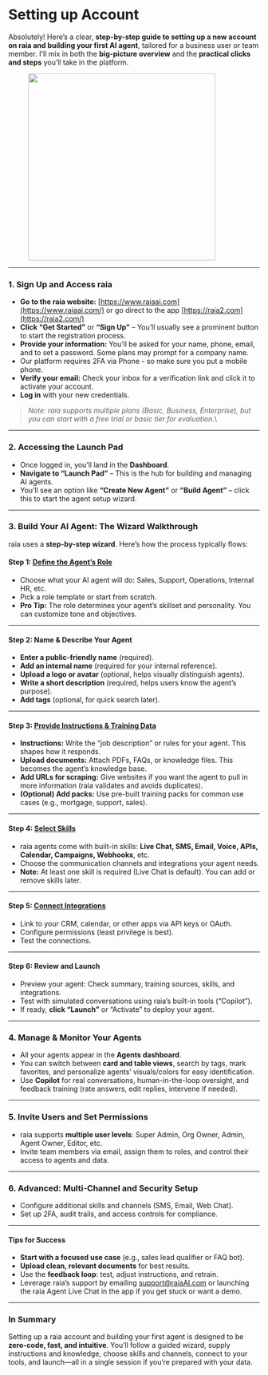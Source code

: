# Setting up Account

Absolutely! Here’s a clear, **step-by-step guide to setting up a new account on raia and building your first AI agent**, tailored for a business user or team member. I'll mix in both the **big-picture overview** and the **practical clicks and steps** you’ll take in the platform.

<figure><img src="../.gitbook/assets/Screenshot 2025-07-19 at 2.50.06 PM.png" alt="" width="375"><figcaption></figcaption></figure>

***

### 1. **Sign Up and Access raia**

* **Go to the raia website:** [https://www.raiaai.com](https://www.raiaai.com/) or go direct to the app [https://raia2.com](https://raia2.com/)
* **Click “Get Started”** or **“Sign Up”** – You’ll usually see a prominent button to start the registration process.
* **Provide your information:** You’ll be asked for your name, phone, email, and to set a password. Some plans may prompt for a company name.
* Our platform requires 2FA via Phone - so make sure you put a mobile phone.
* **Verify your email:** Check your inbox for a verification link and click it to activate your account.
* **Log in** with your new credentials.

> _Note: raia supports multiple plans (Basic, Business, Enterprise), but you can start with a free trial or basic tier for evaluation._\
>

***

### 2. **Accessing the Launch Pad**

* Once logged in, you’ll land in the **Dashboard**.
* **Navigate to “Launch Pad”** – This is the hub for building and managing AI agents.
* You’ll see an option like **“Create New Agent”** or **“Build Agent”** – click this to start the agent setup wizard.

***

### 3. **Build Your AI Agent: The Wizard Walkthrough**

raia uses a **step-by-step wizard**. Here’s how the process typically flows:

#### **Step 1:** [**Define the Agent’s Role**](../launch-plan/ai-agent-roles/)

* Choose what your AI agent will do: Sales, Support, Operations, Internal HR, etc.
* Pick a role template or start from scratch.
* **Pro Tip:** The role determines your agent’s skillset and personality. You can customize tone and objectives.

***

#### **Step 2: Name & Describe Your Agent**

* **Enter a public-friendly name** (required).
* **Add an internal name** (required for your internal reference).
* **Upload a logo or avatar** (optional, helps visually distinguish agents).
* **Write a short description** (required, helps users know the agent’s purpose).
* **Add tags** (optional, for quick search later).

***

#### **Step 3:** [**Provide Instructions & Training Data**](../agent-training-tab.md)

* **Instructions:** Write the “job description” or rules for your agent. This shapes how it responds.
* **Upload documents:** Attach PDFs, FAQs, or knowledge files. This becomes the agent’s knowledge base.
* **Add URLs for scraping:** Give websites if you want the agent to pull in more information (raia validates and avoids duplicates).
* **(Optional) Add packs:** Use pre-built training packs for common use cases (e.g., mortgage, support, sales).

***

#### **Step 4:** [**Select Skills**](../ai-agent-skills/)

* raia agents come with built-in skills: **Live Chat, SMS, Email, Voice, APIs, Calendar, Campaigns, Webhooks**, etc.
* Choose the communication channels and integrations your agent needs.
* **Note:** At least one skill is required (Live Chat is default). You can add or remove skills later.

***

#### **Step 5:** [**Connect Integrations**](../integration/)

* Link to your CRM, calendar, or other apps via API keys or OAuth.
* Configure permissions (least privilege is best).
* Test the connections.

***

#### **Step 6: Review and Launch**

* Preview your agent: Check summary, training sources, skills, and integrations.
* Test with simulated conversations using raia’s built-in tools (“Copilot”).
* If ready, **click “Launch”** or “Activate” to deploy your agent.

***

### 4. **Manage & Monitor Your Agents**

* All your agents appear in the **Agents dashboard**.
* You can switch between **card and table views**, search by tags, mark favorites, and personalize agents’ visuals/colors for easy identification.
* Use **Copilot** for real conversations, human-in-the-loop oversight, and feedback training (rate answers, edit replies, intervene if needed).

***

### 5. **Invite Users and Set Permissions**

* raia supports **multiple user levels**: Super Admin, Org Owner, Admin, Agent Owner, Editor, etc.
* Invite team members via email, assign them to roles, and control their access to agents and data.

***

### 6. **Advanced: Multi-Channel and Security Setup**

* Configure additional skills and channels (SMS, Email, Web Chat).
* Set up 2FA, audit trails, and access controls for compliance.

***

#### **Tips for Success**

* **Start with a focused use case** (e.g., sales lead qualifier or FAQ bot).
* **Upload clean, relevant documents** for best results.
* Use the **feedback loop**: test, adjust instructions, and retrain.
* Leverage raia’s support by emailing support@raiaAI.com or launching the raia Agent Live Chat in the app if you get stuck or want a demo.

***

### **In Summary**

Setting up a raia account and building your first agent is designed to be **zero-code, fast, and intuitive**. You’ll follow a guided wizard, supply instructions and knowledge, choose skills and channels, connect to your tools, and launch—all in a single session if you’re prepared with your data.

&#x20;

